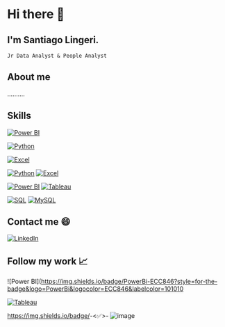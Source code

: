 # Hi there 👋

## I'm Santiago Lingeri.
    Jr Data Analyst & People Analyst

## About me

..........

## Skills

[![Power BI](https://img.shields.io/badge/Power%20BI-yellow?style=for-the-badge&logo=powerbi&logocolor=yellow&labelColor=black)](https://powerbi.microsoft.com/)</br>

[![Python](https://img.shields.io/badge/Python-blue?style=for-the-badge&logo=python&logocolor=white&labelColor=black)](https://powerbi.microsoft.com/)</br>

[![Excel](https://img.shields.io/badge/MS%20Excel-217346?style=for-the-badge&logo=microsoftexcel&logocolor=white&labelColor=black)](https://www.microsoft.com/en-us/microsoft-365/excel)</br>

[![Python](https://img.shields.io/badge/Python-3.x-blue?logo=python)](https://www.python.org/)
[![Excel](https://img.shields.io/badge/Excel-217346?logo=microsoftexcel)](https://www.microsoft.com/en-us/microsoft-365/excel)

[![Power BI](https://img.shields.io/badge/Power%20BI-Desktop-yellow?logo=power-bi)](https://powerbi.microsoft.com/)
[![Tableau](https://img.shields.io/badge/Tableau-Data%20Visualization-blueviolet?logo=tableau)](https://www.tableau.com/)

[![SQL](https://img.shields.io/badge/SQL-Database-red?logo=sql)](https://en.wikipedia.org/wiki/SQL)
    [![MySQL](https://img.shields.io/badge/MySQL-Database-orange?logo=mysql)](https://www.mysql.com/)

## Contact me :smile:

[![LinkedIn](https://img.shields.io/badge/LinkedIn-Profile-blue?logo=linkedin)](https://www.linkedin.com/in/SantiagoLingeri)

## Follow my work 📈

![Power BI](https://img.shields.io/badge/PowerBi-ECC846?style=for-the-badge&logo=PowerBi&logocolor=ECC846&labelcolor=101010</br>

[![Tableau](https://img.shields.io/badge/Tableau-Public%20Profile-blueviolet?logo=tableau)](https://public.tableau.com/profile/your-tableau-username)


https://img.shields.io/badge/<Data Analytics>-<✅>-<inactive>
![image](https://github.com/SantiagoLingeri/SantiagoLingeri/assets/85772100/778feb73-baea-4883-bc9b-d0163f9953c9)
